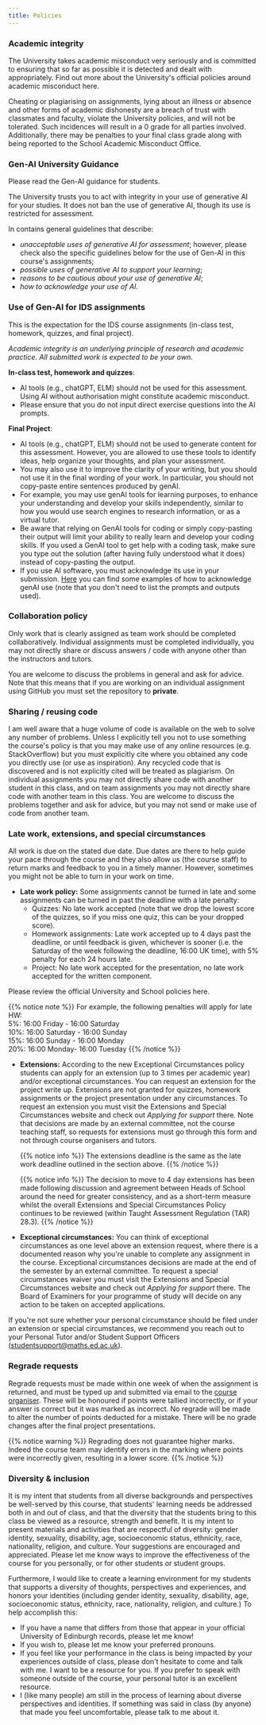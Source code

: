 ```yaml
---
title: Policies
---
```


### Academic integrity

The University takes academic misconduct very seriously and is committed to ensuring that so far as possible it is detected and dealt with appropriately. Find out more about the University's official policies around academic misconduct <a id="misconduct">here</a>.

Cheating or plagiarising on assignments, lying about an illness or absence and other forms of academic dishonesty are a breach of trust with classmates and faculty, violate the University policies, and will not be tolerated. Such incidences will result in a 0 grade for all parties involved. Additionally, there may be penalties to your final class grade along with being reported to the School Academic Misconduct Office.

### Gen-AI University Guidance 

Please read the <a id="Gen-AI">Gen-AI guidance for students</a>.

The University trusts you to act with integrity in your use of generative AI for your studies. It does not ban the use of generative AI, though its use is restricted for assessment.

In contains general guidelines that describe: 
- *unacceptable uses of generative AI for assessment*; however, please check also the specific guidelines below for the use of Gen-AI in this course's assignments;
- *possible uses of generative AI to support your learning*;
- *reasons to be cautious about your use of generative AI*;
- *how to acknowledge your use of AI*.

### Use of Gen-AI for IDS assignments

This is the expectation for the IDS course assignments (in-class test, homework, quizzes, and final project).

*Academic integrity is an underlying principle of research and academic practice. All submitted work is expected to be your own.*

**In-class test, homework and quizzes**:
- AI tools (e.g., chatGPT, ELM) should not be used for this assessment. Using AI without authorisation might constitute academic misconduct.
- Please ensure that you do not input direct exercise questions into the AI prompts.

**Final Project**:
- AI tools (e.g., chatGPT, ELM) should not be used to generate content for this assessment. However, you are allowed to use these tools to identify ideas, help organize your thoughts, and plan your assessment. 
- You may also use it to improve the clarity of your writing, but you should not use it in the final wording of your work. In particular, you should not copy-paste entire sentences produced by genAI. 
- For example, you may use genAI tools for learning purposes, to enhance your understanding and develop your skills independently, similar to how you would use search engines to research information, or as a virtual tutor. 
- Be aware that relying on GenAI tools for coding or simply copy-pasting their output will limit your ability to really learn and develop your coding skills. If you used a GenAI tool to get help with a coding task, make sure you type out the solution (after having fully understood what it does) instead of copy-pasting the output.
- If you use AI software, you must acknowledge its use in your submission. [Here](https://www.ncl.ac.uk/academic-skills-kit/good-academic-practice/artificial-intelligence/acknowledging/) you can find some examples of how to acknowledge genAI use (note that you don't need to list the prompts and outputs used). 



### Collaboration policy

Only work that is clearly assigned as team work should be completed collaboratively. Individual assignments must be completed individually, you may not directly share or discuss answers / code with anyone other than the instructors and tutors. 

You are welcome to discuss the problems in general and ask for advice. Note that this means that if you are working on an individual assignment using GitHub you must set the repository to **private**. 

### Sharing / reusing code

I am well aware that a huge volume of code is available on the web to solve any number of problems. Unless I explicitly tell you not to use something the course's policy is that you may make use of any online resources (e.g. StackOverflow) but you must explicitly cite where you obtained any code you directly use (or use as inspiration). Any recycled code that is discovered and is not explicitly cited will be treated as plagiarism. On individual assignments you may not directly share code with another student in this class, and on team assignments you may not directly share code with another team in this class. You are welcome to discuss the problems together and ask for advice, but you may not send or make use of code from another team.

### Late work, extensions, and special circumstances

All work is due on the stated due date. Due dates are there to help guide your pace through the course and they also allow us (the course staff) to return marks and feedback to you in a timely manner. However, sometimes you might not be able to turn in your work on time.

- **Late work policy:** Some assignments cannot be turned in late and some assignments can be turned in past the deadline with a late penalty:
  - Quizzes: No late work accepted (note that we drop the lowest score of the quizzes, so if you miss one quiz, this can be your dropped score).
  - Homework assignments: Late work accepted up to 4 days past the deadline, or until feedback is given, whichever is sooner (i.e. the Saturday of the week following the deadline, 16:00 UK time), with 5% penalty for each 24 hours late.
  - Project: No late work accepted for the presentation, no late work accepted for the written component.

Please review the official University and School policies <a id="extensions">here</a>. 

{{% notice note %}}
For example, the following penalties will apply for late HW:
<br/> 5%: 16:00 Friday - 16:00 Saturday
<br/> 10%: 16:00 Saturday - 16:00 Sunday
<br/> 15%: 16:00 Sunday - 16:00 Monday
<br/> 20%: 16:00 Monday- 16:00 Tuesday 
{{% /notice %}}

- **Extensions:** According to the new <a id="extensions">Exceptional Circumstances policy</a> students can apply for an extension (up to 3 times per academic year) and/or exceptional circumstances.
You can request an extension for the project write up. Extensions are not granted for quizzes, homework assignments or the project presentation under any circumstances. To request an extension you must visit the <a id="extensionsExplained">Extensions and Special Circumstances website</a> and check out *Applying for support* there. 
Note that decisions are made by an external committee, not the course teaching staff, so requests for extensions must go through this form and not through course organisers and tutors.

  {{% notice info %}}
  The extensions deadline is the same as the late work deadline outlined in the section above.
  {{% /notice %}}
  
  {{% notice info %}}
  The decision to move to 4 day extensions has been made following discussion and agreement between Heads of School around the need for greater consistency, and as a short-term measure whilst the overall Extensions and Special Circumstances Policy continues to be reviewed (within Taught Assessment Regulation (TAR) 28.3).
  {{% /notice %}}

- **Exceptional circumstances:** You can think of exceptional circumstances as one level above an extension request, where there is a documented reason why you're unable to complete any assignment in the course. Exceptional circumstances decisions are made at the end of the semester by an external committee. To request a special circumstances waiver you must visit the <a id="specialCircumstancesExplained">Extensions and Special Circumstances website</a> and check out *Applying for support* there. The Board of Examiners for your programme of study will decide on any action to be taken on accepted applications.

If you're not sure whether your personal circumstance should be filed under an extension or special circumstances, we recommend you reach out to your Personal Tutor and/or Student Support Officers (<a id="StudentSupportMail">studentsupport@maths.ed.ac.uk</a>).

### Regrade requests 

Regrade requests must be made within one week of when the assignment is returned, and must be typed up and submitted via email to the <a href="/people">course organiser</a>. These will be honoured if points were tallied incorrectly, or if your answer is correct but it was marked as incorrect. No regrade will be made to alter the number of points deducted for a mistake. There will be no grade changes after the final project presentations.

{{% notice warning %}}
Regrading does not guarantee higher marks. Indeed the course team may identify errors in the marking where points were incorrectly given, resulting in a lower score.
{{% /notice %}}

### Diversity & inclusion

It is my intent that students from all diverse backgrounds and perspectives be well-served by this course, that students' learning needs be addressed both in and out of class, and that the diversity that the students bring to this class be viewed as a resource, strength and benefit. It is my intent to present materials and activities that are respectful of diversity: gender identity, sexuality, disability, age, socioeconomic status, ethnicity, race, nationality, religion, and culture. Your suggestions are encouraged and appreciated. Please let me know ways to improve the effectiveness of the course for you personally, or for other students or student groups.

Furthermore, I would like to create a learning environment for my students that supports a diversity of thoughts, perspectives and experiences, and honors your identities (including gender identity, sexuality, disability, age, socioeconomic status, ethnicity, race, nationality, religion, and culture.) To help accomplish this:

- If you have a name that differs from those that appear in your official University of Edinburgh records, please let me know!
- If you wish to, please let me know your preferred pronouns.
- If you feel like your performance in the class is being impacted by your experiences outside of class, please don't hesitate to come and talk with me. I want to be a resource for you. If you prefer to speak with someone outside of the course, your personal tutor is an excellent resource.
- I (like many people) am still in the process of learning about diverse perspectives and identities. If something was said in class (by anyone) that made you feel uncomfortable, please talk to me about it.